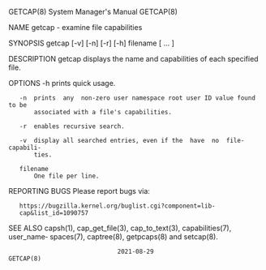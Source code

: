 GETCAP(8)                   System Manager's Manual                  GETCAP(8)

NAME
       getcap - examine file capabilities

SYNOPSIS
       getcap [-v] [-n] [-r] [-h] filename [ ... ]

DESCRIPTION
       getcap displays the name and capabilities of each specified file.

OPTIONS
       -h  prints quick usage.

       -n  prints  any  non-zero user namespace root user ID value found to be
           associated with a file's capabilities.

       -r  enables recursive search.

       -v  display all searched entries, even if the  have  no  file-capabili‐
           ties.

       filename
           One file per line.

REPORTING BUGS
       Please report bugs via:

       https://bugzilla.kernel.org/buglist.cgi?component=lib‐
       cap&list_id=1090757

SEE ALSO
       capsh(1),  cap_get_file(3), cap_to_text(3), capabilities(7), user_name‐
       spaces(7), captree(8), getpcaps(8) and setcap(8).

                                  2021-08-29                         GETCAP(8)
